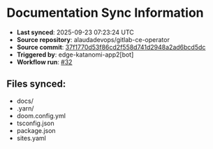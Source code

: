 # Documentation Sync Information

- **Last synced**: 2025-09-23 07:23:24 UTC
- **Source repository**: alaudadevops/gitlab-ce-operator
- **Source commit**: [37f1770d53f86cd2f558d741d2948a2ad6bcd5dc](https://github.com/alaudadevops/gitlab-ce-operator/commit/37f1770d53f86cd2f558d741d2948a2ad6bcd5dc)
- **Triggered by**: edge-katanomi-app2[bot]
- **Workflow run**: [#32](https://github.com/alaudadevops/gitlab-ce-operator/actions/runs/17938739932)

## Files synced:
- docs/
- .yarn/
- doom.config.yml
- tsconfig.json
- package.json
- sites.yaml
